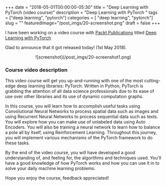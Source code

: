 +++
date        = "2018-05-01T00:00:00-05:30"
title       = "Deep Learning with PyTorch (video course)"
description = "Deep Learning with PyTorch "
tags        = ["deep learning", "pytorch"]
categories  = [ "deep learning", "pytorch"]
slug        = ""
featuredImage="/post_imgs/20-screenshot.png"
draft       = false
+++

I have been working on a video course with [Packt Publications](https://www.packtpub.com) titled [Deep Learning with PyTorch](https://www.packtpub.com/big-data-and-business-intelligence/deep-learning-pytorch-video) 

Glad to announce that it got released today! (1st May 2018).


<center>
![screenshot](/post_imgs/20-screenshot1.png)
</center>

### Course video description

This video course will get you up-and-running with one of the most cutting-edge deep learning libraries: PyTorch. Written in Python, PyTorch is grabbing the attention of all data science professionals due to its ease of use over other libraries and its use of dynamic computation graphs.

In this course, you will learn how to accomplish useful tasks using Convolutional Neural Networks to process spatial data such as images and using Recurrent Neural Networks to process sequential data such as texts. You will explore how you can make use of unlabeled data using Auto Encoders. You will also be training a neural network to learn how to balance a pole all by itself, using Reinforcement Learning. Throughout this journey, you will implement various mechanisms of the PyTorch framework to do these tasks.

By the end of the video course, you will have developed a good understanding of, and feeling for, the algorithms and techniques used. You'll have a good knowledge of how PyTorch works and how you can use it in to solve your daily machine learning problems.



Hope you enjoy the course, feedback appreciated!



